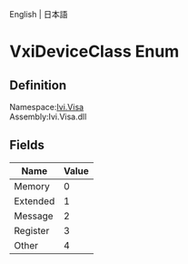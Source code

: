 English | 日本語

# VxiDeviceClass Enum

## Definition
Namespace:[Ivi.Visa](Ivi.Visa.md)<BR>
Assembly:Ivi.Visa.dll

## Fields

|Name|Value|
|---|---|
|Memory|0|
|Extended|1|
|Message|2|
|Register|3|
|Other|4|
